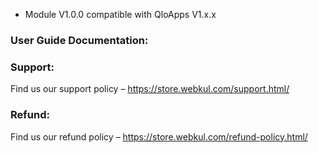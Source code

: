 - Module V1.0.0 compatible with QloApps V1.x.x

### User Guide Documentation:

### Support:
Find us our support policy – https://store.webkul.com/support.html/

### Refund:
Find us our refund policy – https://store.webkul.com/refund-policy.html/